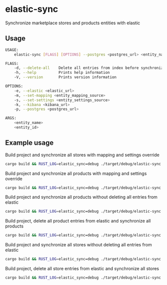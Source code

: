 # elastic-sync
Synchronize marketplace stores and products entities with elastic

## Usage
```bash
USAGE:
    elastic-sync [FLAGS] [OPTIONS] --postgres <postgres_url> <entity_name> [entity_id]

FLAGS:
    -d, --delete-all    Delete all entries from index before synchronization
    -h, --help          Prints help information
    -V, --version       Prints version information

OPTIONS:
    -e, --elastic <elastic_url>                    
    -m, --set-mapping <entity_mapping_source>      
    -s, --set-settings <entity_settings_source>    
    -k, --kibana <kibana_url>                      
    -p, --postgres <postgres_url>                  

ARGS:
    <entity_name>    
    <entity_id>  
```

## Example usage

Build project and synchronize all stores with mapping and settings override
```bash
cargo build && RUST_LOG=elastic_sync=debug ./target/debug/elastic-sync --postgres "postgresql://stores:stores@100.71.27.96/stores" --elastic "http://100.66.28.123:9200" --delete-all -m "stores-mapping.json" -s "stores-settings.json" stores
```

Build project and synchronize all products with mapping and settings override
```bash
cargo build && RUST_LOG=elastic_sync=debug ./target/debug/elastic-sync --postgres "postgresql://stores:stores@100.71.27.96/stores" --elastic "http://100.66.28.123:9200" --delete-all -m "products-mapping.json" -s "products-settings.json" products
```

Build project and synchronize all products without deleting all entries from elastic
```bash
cargo build && RUST_LOG=elastic_sync=debug ./target/debug/elastic-sync --postgres "postgresql://stores:stores@100.71.27.96/stores" --elastic "http://100.66.28.123:9200" products
```

Build project, delete all product entries from elastic and synchronize all products
```bash
cargo build && RUST_LOG=elastic_sync=debug ./target/debug/elastic-sync --postgres "postgresql://stores:stores@100.71.27.96/stores" --elastic "http://100.66.28.123:9200" --delete-all products
```

Build project and synchronize all stores without deleting all entries from elastic
```bash
cargo build && RUST_LOG=elastic_sync=debug ./target/debug/elastic-sync --postgres "postgresql://stores:stores@100.71.27.96/stores" --elastic "http://100.66.28.123:9200" stores
```

Build project, delete all store entries from elastic and synchronize all stores
```bash
cargo build && RUST_LOG=elastic_sync=debug ./target/debug/elastic-sync --postgres "postgresql://stores:stores@100.71.27.96/stores" --elastic "http://100.66.28.123:9200" --delete-all stores
```
